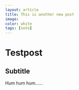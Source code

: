```yaml
---
layout: article
title: This is another new post
image:
color: white
tags: [note]
---
```


# Testpost

## Subtitle

Hum hum hum......
